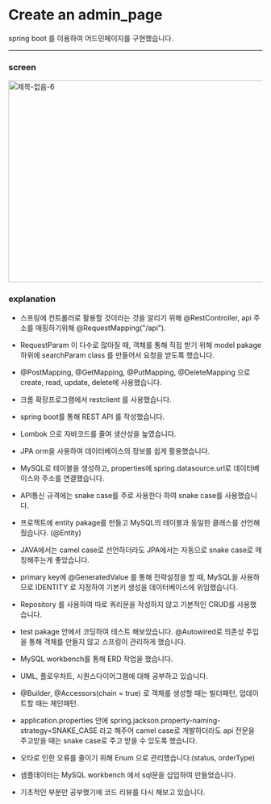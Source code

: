 # Create an admin_page

spring boot 를 이용하여 어드민페이지를 구현했습니다.

---

### screen

<img src="https://user-images.githubusercontent.com/59306143/101287287-b7512200-3832-11eb-810d-44ca980352bc.gif" alt="제목-없음-6" width="600" height="400"/>

### explanation

- 스프링에 컨트롤러로 활용할 것이라는 것을 알리기 위해 @RestController,
  api 주소를 매핑하기위해 @RequestMapping("/api").

- RequestParam 이 다수로 많아질 때, 객체를 통해 직접 받기 위해 model pakage 하위에
  searchParam class 를 만들어서 요청을 받도록 했습니다.

- @PostMapping, @GetMapping, @PutMapping, @DeleteMapping 으로 create, read, update, delete에 사용했습니다.

- 크롬 확장프로그램에서 restclient 를 사용했습니다.

- spring boot를 통해 REST API 를 작성했습니다.

- Lombok 으로 자바코드를 줄여 생산성을 높였습니다.

- JPA orm을 사용하여 데이터베이스의 정보를 쉽게 활용했습니다.

- MySQL로 테이블을 생성하고, properties에 spring.datasource.url로 데이터베이스와 주소를 연결했습니다.

- API통신 규격에는 snake case를 주로 사용한다 하여 snake case를 사용했습니다.

- 프로젝트에 entity pakage를 만들고 MySQL의 테이블과 동일한 클래스를 선언해줬습니다.
  (@Entity)

- JAVA에서는 camel case로 선언하더라도 JPA에서는 자동으로 snake case로 매칭해주는게 좋았습니다.

- primary key에 @GeneratedValue 를 통해 전략설정을 할 때, MySQL을 사용하므로 IDENTITY 로
  지정하여 기본키 생성을 데이터베이스에 위임했습니다.

- Repository 를 사용하여 따로 쿼리문을 작성하지 않고 기본적인 CRUD를 사용했습니다.

- test pakage 안에서 코딩하여 테스트 해보았습니다.
  @Autowired로 의존성 주입을 통해 객체를 만들지 않고 스프링이 관리하게 했습니다.

- MySQL workbench를 통해 ERD 작업을 했습니다.

- UML, 플로우차트, 시퀀스다이어그램에 대해 공부하고 있습니다.

- @Builder, @Accessors(chain = true) 로 객체를 생성할 때는 빌더패턴, 업데이트할 때는 체인패턴.

- application.properties 안에 spring.jackson.property-naming-strategy=SNAKE_CASE 라고 해주어 camel case로 개발하더라도 api 전문을 주고받을 때는 snake case로 주고 받을 수 있도록 했습니다.

- 오타로 인한 오류를 줄이기 위해 Enum 으로 관리했습니다.(status, orderType)

- 샘플데이터는 MySQL workbench 에서 sql문을 삽입하여 만들었습니다.

- 기초적인 부분만 공부했기에 코드 리뷰를 다시 해보고 있습니다.

